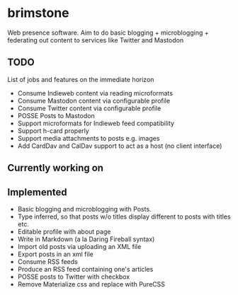 # brimstone
Web presence software. Aim to do basic blogging + microblogging + federating out content to services like Twitter and Mastodon

## TODO
List of jobs and features on the immediate horizon

* Consume Indieweb content via reading microformats
* Consume Mastodon content via configurable profile
* Consume Twitter content via configurable profile
* POSSE Posts to Mastodon
* Support microformats for Indieweb feed compatibility
* Support h-card properly
* Support media attachments to posts e.g. images
* Add CardDav and CalDav support to act as a host (no client interface)

## Currently working on

## Implemented
* Basic blogging and microblogging with Posts.
* Type inferred, so that posts w/o titles display different to posts with titles etc.
* Editable profile with about page
* Write in Markdown (a la Daring Fireball syntax)
* Import old posts via uploading an XML file
* Export posts in an xml file
* Consume RSS feeds
* Produce an RSS feed containing one's articles
* POSSE posts to Twitter with checkbox
* Remove Materialize css and replace with PureCSS
